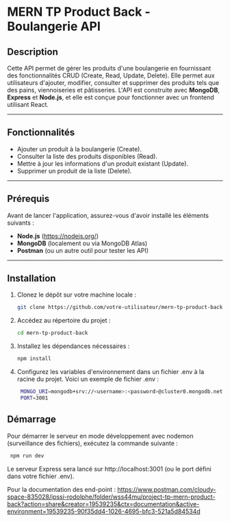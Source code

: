 # MERN TP Product Back - Boulangerie API

## Description

Cette API permet de gérer les produits d'une boulangerie en fournissant des fonctionnalités CRUD (Create, Read, Update, Delete). Elle permet aux utilisateurs d'ajouter, modifier, consulter et supprimer des produits tels que des pains, viennoiseries et pâtisseries. L'API est construite avec **MongoDB**, **Express** et **Node.js**, et elle est conçue pour fonctionner avec un frontend utilisant React.

---

## Fonctionnalités

- Ajouter un produit à la boulangerie (Create).
- Consulter la liste des produits disponibles (Read).
- Mettre à jour les informations d'un produit existant (Update).
- Supprimer un produit de la liste (Delete).

---

## Prérequis

Avant de lancer l'application, assurez-vous d'avoir installé les éléments suivants :

- **Node.js** (https://nodejs.org/)
- **MongoDB** (localement ou via MongoDB Atlas)
- **Postman** (ou un autre outil pour tester les API)

---

## Installation

1. Clonez le dépôt sur votre machine locale :

   ```bash
   git clone https://github.com/votre-utilisateur/mern-tp-product-back.git
   ````

2. Accédez au répertoire du projet :

   ```bash
   cd mern-tp-product-back
   ````


3. Installez les dépendances nécessaires :

   ```bash
   npm install
   ````

4. Configurez les variables d'environnement dans un fichier .env à la racine du projet. Voici un exemple de fichier .env :

   ```bash
    MONGO_URI=mongodb+srv://<username>:<password>@cluster0.mongodb.net/<database>?retryWrites=true&w=majority
    PORT=3001
   ```

## Démarrage
Pour démarrer le serveur en mode développement avec nodemon (surveillance des fichiers), exécutez la commande suivante :


   ```bash
    npm run dev
   ```

Le serveur Express sera lancé sur http://localhost:3001 (ou le port défini dans votre fichier .env).

Pour la documentation des end-point : https://www.postman.com/cloudy-space-835028/ipssi-rodolphe/folder/wss44mu/project-tp-mern-product-back?action=share&creator=19539235&ctx=documentation&active-environment=19539235-90f35dd4-1026-4695-bfc3-521a5d84534d